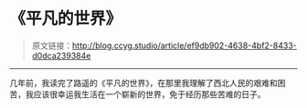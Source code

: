 # 《平凡的世界》

[annotation]: <id> (ef9db902-4638-4bf2-8433-d0dca239384e)
[annotation]: <status> (protect)
[annotation]: <create_time> (2019-04-30 23:33:48)
[annotation]: <category> (读书笔记)
[annotation]: <comments> (false)

> 原文链接：<http://blog.ccyg.studio/article/ef9db902-4638-4bf2-8433-d0dca239384e>

---


几年前，我读完了路遥的《平凡的世界》，在那里我理解了西北人民的艰难和困苦，我应该很幸运我生活在一个崭新的世界，免于经历那些苦难的日子。